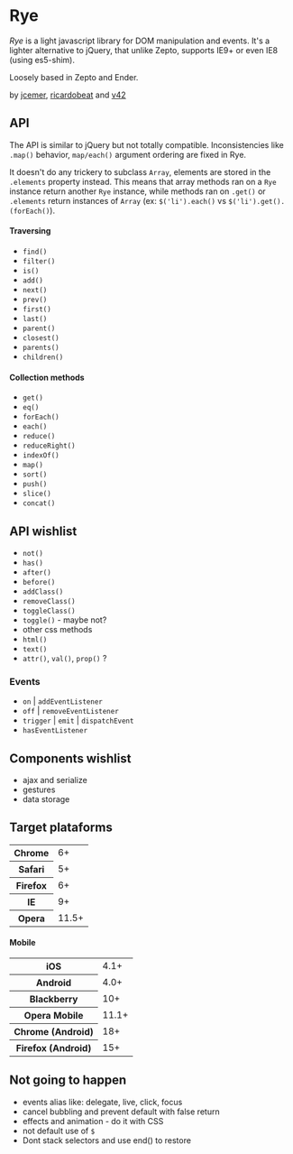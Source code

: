 Rye
===

*Rye* is a light javascript library for DOM manipulation and events. It's a lighter alternative to jQuery, that unlike Zepto, supports IE9+ or even IE8 (using es5-shim).

Loosely based in Zepto and Ender.

by [jcemer](http://github.com/jcemer), [ricardobeat](http://github.com/ricardobeat) and [v42](http://github.com/v42)

API
---

The API is similar to jQuery but not totally compatible. Inconsistencies like `.map()` behavior, `map/each()` argument ordering are fixed in Rye.

It doesn't do any trickery to subclass `Array`, elements are stored in the `.elements` property instead. This means that array methods ran on a `Rye` instance return another `Rye` instance, while methods ran on `.get()` or `.elements` return instances of `Array` (ex: `$('li').each()` vs `$('li').get().(forEach()`).

#### Traversing

- `find()`
- `filter()`
- `is()`
- `add()`
- `next()`
- `prev()`
- `first()`
- `last()`
- `parent()`
- `closest()`
- `parents()`
- `children()`

#### Collection methods

- `get()`
- `eq()`
- `forEach()`
- `each()`
- `reduce()`
- `reduceRight()`
- `indexOf()`
- `map()`
- `sort()`
- `push()`
- `slice()`
- `concat()`


API wishlist
------------

- `not()`
- `has()`
- `after()`
- `before()`
- `addClass()`
- `removeClass()`
- `toggleClass()`
- `toggle()` - maybe not?
- other css methods
- `html()`
- `text()`
- `attr()`, `val()`, `prop()` ?

### Events
 
- `on` | `addEventListener`
- `off` | `removeEventListener`
- `trigger` | `emit` | `dispatchEvent`
- `hasEventListener`

Components wishlist
------------

- ajax and serialize
- gestures
- data storage

Target plataforms
------------

<table>
    <tr>
        <th>Chrome</th>
        <td>6+</td>
    </tr>
    <tr>
        <th>Safari</th>
        <td>5+</td>
    </tr>
    <tr>
        <th>Firefox</th>
        <td>6+</td>
    </tr>
    <tr>
        <th>IE</th>
        <td>9+</td>
    </tr>
    <tr>
        <th>Opera</th>
        <td>11.5+</td>
    </tr>
</table>

#### Mobile

<table>
    <tr>
        <th>iOS</th>
        <td>4.1+</td>
    </tr>
    <tr>
        <th>Android</th>
        <td>4.0+</td>
    </tr>
    <tr>
        <th>Blackberry</th>
        <td>10+</td>
    </tr>
    <tr>
        <th>Opera Mobile</th>
        <td>11.1+</td>
    </tr>
    <tr>
        <th>Chrome (Android)</th>
        <td>18+</td>
    </tr>
    <tr>
        <th>Firefox (Android)</th>
        <td>15+</td>
    </tr>
</table>

Not going to happen
------------

- events alias like: delegate, live, click, focus
- cancel bubbling and prevent default with false return
- effects and animation - do it with CSS
- not default use of `$`
- Dont stack selectors and use end() to restore